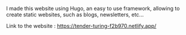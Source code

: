 I made this website using Hugo, an easy to use framework, allowing to create static websites, such as blogs, newsletters, etc...

Link to the website : https://tender-turing-f2b970.netlify.app/